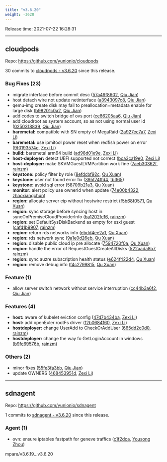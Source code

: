 ```yaml
---
title: "v3.6.20"
weight: -3620
---
```


Release time: 2021-07-22 16:28:31

---
## cloudpods

Repo: https://github.com/yunionio/cloudpods

30 commits to [cloudpods - v3.6.20] since this release.

### Bug Fixes (23)
- migrate interface before commit desc ([57a49f8602](https://github.com/yunionio/cloudpods/commit/57a49f86021ef8a5b2b011ae3c129be6d29def49), [Qiu Jian](mailto:qiujian@yunionyun.com))
- host detach wire not update netinterface ([a3943097c8](https://github.com/yunionio/cloudpods/commit/a3943097c8e5d3961f1b15aab4eb26d2e398003c), [Qiu Jian](mailto:qiujian@yunionyun.com))
- qemu-img create disk may fail to preallocation=metadata enable for large disk ([b98201c0a2](https://github.com/yunionio/cloudpods/commit/b98201c0a2a1b7e5c8774224f73dc595bf89c157), [Qiu Jian](mailto:qiujian@yunionyun.com))
- add codes to switch bridge of ovs port ([ce86205aa6](https://github.com/yunionio/cloudpods/commit/ce86205aa61505c81d589a3932569fae7acefbc0), [Qiu Jian](mailto:qiujian@yunionyun.com))
- add cloudroot as system account, so as not using normal user id ([0250318839](https://github.com/yunionio/cloudpods/commit/025031883955a4f81abbe17219575de83ccd90e7), [Qiu Jian](mailto:qiujian@yunionyun.com))
- **baremetal:** compatible with SN empty of MegaRaid ([2a927ec7a7](https://github.com/yunionio/cloudpods/commit/2a927ec7a749ef3419ef5e5d849c75b76a93e6c9), [Zexi Li](mailto:zexi.li@icloud.com))
- **baremetal:** use ipmitool power reset when redfish power on error ([9f0193574e](https://github.com/yunionio/cloudpods/commit/9f0193574efe2df93be11538bdc4d10f03af386e), [Zexi Li](mailto:zexi.li@icloud.com))
- **build:** baremetal arm64 build ([ad98d01e9e](https://github.com/yunionio/cloudpods/commit/ad98d01e9eb1fd9b9a41f1c298100a04df7e328e), [Zexi Li](mailto:zexi.li@icloud.com))
- **host-deployer:** detect UEFI supported not correct ([bca3ca19e0](https://github.com/yunionio/cloudpods/commit/bca3ca19e040c50d138694289dea0263c90769c4), [Zexi Li](mailto:zexi.li@icloud.com))
- **host-deployer:** make SKVMGuestLVMPartition work fine ([7aeb30362f](https://github.com/yunionio/cloudpods/commit/7aeb30362fc878df4c8968fcf30bf3215a511bee), [rainzm](mailto:mjoycarry@gmail.com))
- **keystone:** policy filter by role ([8efdcbf92c](https://github.com/yunionio/cloudpods/commit/8efdcbf92c9df721b24e2aa6eac514bf803f342e), [Qu Xuan](mailto:quxuan@yunionyun.com))
- **keystone:** user not found error fix ([395f74ffd4](https://github.com/yunionio/cloudpods/commit/395f74ffd426d520fa9931a579121d85b96618e3), [tb365](mailto:tangbin@yunion.cn))
- **keystone:** avoid sql error ([58709b21a3](https://github.com/yunionio/cloudpods/commit/58709b21a31130418023e1b2f07c5baac74138fb), [Qu Xuan](mailto:quxuan@yunionyun.com))
- **monitor:** alert policy use ownerId when update ([74e00b4322](https://github.com/yunionio/cloudpods/commit/74e00b4322db96cb431c6a7e62ddc2ee8d945645), [zhaoxiangchun](mailto:1422928955@qq.com))
- **region:** allocate server eip without hostwire restrict ([f5b68f0571](https://github.com/yunionio/cloudpods/commit/f5b68f0571f3e40884555cf3ae1e9f98941ae975), [Qu Xuan](mailto:quxuan@yunionyun.com))
- **region:** sync storage before syncing host in syncOnPremiseCloudProviderInfo ([ba1202fe16](https://github.com/yunionio/cloudpods/commit/ba1202fe16aee750247b5a7de5bf48c475ff5ca4), [rainzm](mailto:mjoycarry@gmail.com))
- **region:** set DefaultSysDiskBackend as empty for esxi guest ([cafd1b9907](https://github.com/yunionio/cloudpods/commit/cafd1b9907ac37ec0fe0b69700722f299107df52), [rainzm](mailto:mjoycarry@gmail.com))
- **region:** return rds networks info ([ebdd4ee2a1](https://github.com/yunionio/cloudpods/commit/ebdd4ee2a1204fe0957a09eef6fdcd7651e7881e), [Qu Xuan](mailto:quxuan@yunionyun.com))
- **region:** rds network sync ([9a1e0d26eb](https://github.com/yunionio/cloudpods/commit/9a1e0d26eb7de344e602fd4c6f148cdf835414f6), [Qu Xuan](mailto:quxuan@yunionyun.com))
- **region:** disable public cloud ip pre allocate ([7594720f0a](https://github.com/yunionio/cloudpods/commit/7594720f0aa83d58e120b71bc512ef7292491013), [Qu Xuan](mailto:quxuan@yunionyun.com))
- **region:** handle the error of RequestGuestCreateAllDisks ([522aada8b7](https://github.com/yunionio/cloudpods/commit/522aada8b7e1e9eb3e278202ae82c3f2aa0a4e50), [rainzm](mailto:mjoycarry@gmail.com))
- **region:** sync auzre subscription health status ([e624f422d4](https://github.com/yunionio/cloudpods/commit/e624f422d41b39b1d698ee43473eadb63194bf6e), [Qu Xuan](mailto:quxuan@yunionyun.com))
- **region:** remove debug info ([f4c2799815](https://github.com/yunionio/cloudpods/commit/f4c2799815cd2c3ad4589a54a6d85afdb2e9d0d4), [Qu Xuan](mailto:quxuan@yunionyun.com))

### Feature (1)
- allow server switch network without service interruption ([cc44b3a6f2](https://github.com/yunionio/cloudpods/commit/cc44b3a6f2f2cda7950375d917a91e7334180e23), [Qiu Jian](mailto:qiujian@yunionyun.com))

### Features (4)
- **host:** aware of kubelet eviction config ([47d7b434ba](https://github.com/yunionio/cloudpods/commit/47d7b434ba99513d7da5ecfb12bc2d531dbea720), [Zexi Li](mailto:zexi.li@qq.com))
- **host:** add openEuler rootFs driver ([f2b0684160](https://github.com/yunionio/cloudpods/commit/f2b0684160538bacb18c3aff3c04386740ddbe1c), [Zexi Li](mailto:zexi.li@icloud.com))
- **hostdeployer:** change UserAdd to CheckOrAddUser ([665dd2c0d0](https://github.com/yunionio/cloudpods/commit/665dd2c0d0b995456da4670ad14ce20af7bd2bf0), [rainzm](mailto:mjoycarry@gmail.com))
- **hostdeployer:** change the way fo GetLoginAccount in windows ([b9fc69576b](https://github.com/yunionio/cloudpods/commit/b9fc69576b1116015148ebe779a20a1825a64b4f), [rainzm](mailto:mjoycarry@gmail.com))

### Others (2)
- minor fixes ([55fe3fa3bb](https://github.com/yunionio/cloudpods/commit/55fe3fa3bb0d943b3d9a420be6cf13923a03c2ef), [Qiu Jian](mailto:qiujian@yunionyun.com))
- update OWNERS ([468453951d](https://github.com/yunionio/cloudpods/commit/468453951d47868a09f3bf1b95eb065cb01d762c), [Zexi Li](mailto:zexi.li@qq.com))

[cloudpods - v3.6.20]: https://github.com/yunionio/cloudpods/compare/v3.6.19...v3.6.20
---
## sdnagent

Repo: https://github.com/yunionio/sdnagent

1 commits to [sdnagent - v3.6.20] since this release.

### Agent (1)
- ovn: ensure iptables fastpath for geneve traffics ([c1f2dca](https://github.com/yunionio/sdnagen/commit/c1f2dca40f8b0d1f0df43d00daefd597f4072171), [Yousong Zhou](mailto:zhouyousong@yunionyun.com))

[sdnagent - v3.6.20]: https://github.com/yunionio/sdnagent/compare/v3.6.19...v3.6.20
mpare/v3.6.19...v3.6.20
